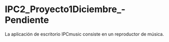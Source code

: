 # IPC2_Proyecto1Diciembre_-Pendiente
La aplicación de escritorio IPCmusic consiste en un reproductor de música.
